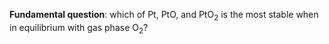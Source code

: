 **Fundamental question**: which of Pt, PtO, and PtO$_2$ is the most stable when in equilibrium with gas phase O$_2$?

